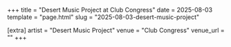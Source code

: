 +++
title = "Desert Music Project at Club Congress"
date = 2025-08-03
template = "page.html"
slug = "2025-08-03-desert-music-project"

[extra]
artist = "Desert Music Project"
venue = "Club Congress"
venue_url = ""
+++
